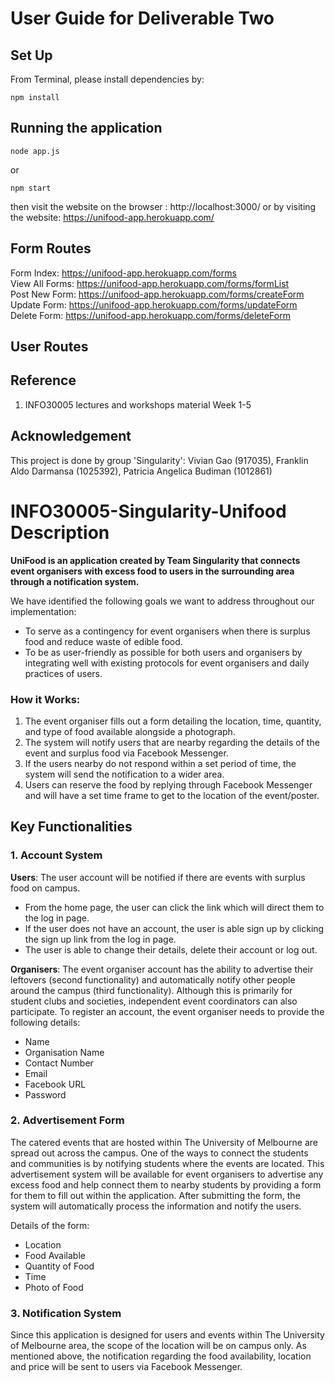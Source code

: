 # User Guide for Deliverable Two

## Set Up
From Terminal, please install dependencies by:
```
npm install
```

## Running the application
```
node app.js
```
or
```
npm start
```
then visit the website on the browser : http://localhost:3000/ or by visiting the website: https://unifood-app.herokuapp.com/

## Form Routes
Form Index: https://unifood-app.herokuapp.com/forms
<br>
View All Forms: https://unifood-app.herokuapp.com/forms/formList
<br>
Post New Form: https://unifood-app.herokuapp.com/forms/createForm
<br>
Update Form: https://unifood-app.herokuapp.com/forms/updateForm
<br>
Delete Form: https://unifood-app.herokuapp.com/forms/deleteForm


## User Routes


## Reference
1. INFO30005 lectures and workshops material Week 1-5

## Acknowledgement
This project is done by group 'Singularity': Vivian Gao (917035), Franklin Aldo Darmansa (1025392), Patricia Angelica Budiman (1012861)


# INFO30005-Singularity-Unifood Description

**UniFood is an application created by Team Singularity that connects event organisers with excess food to users in the surrounding area through a notification system.**

We have identified the following goals we want to address throughout our implementation:
* To serve as a contingency for event organisers when there is surplus food and reduce waste of edible food.
* To be as user-friendly as possible for both users and organisers by integrating well with existing protocols for event organisers and daily practices of users.

### How it Works:
1. The event organiser fills out a form detailing the location, time, quantity, and type of food available alongside a photograph.
2. The system will notify users that are nearby regarding the details of the event and surplus food via Facebook Messenger.
3. If the users nearby do not respond within a set period of time, the system will send the notification to a wider area.
4. Users can reserve the food by replying through Facebook Messenger and will have a set time frame to get to the location of the event/poster.

## Key Functionalities
### 1. Account System
**Users**: The user account will be notified if there are events with surplus food on campus. 
* From the home page, the user can click the link which will direct them to the log in page.
* If the user does not have an account, the user is able sign up by clicking the sign up link from the log in page.
* The user is able to change their details, delete their account or log out.

**Organisers**: The event organiser account has the ability to advertise their leftovers (second functionality) and automatically notify other people around the campus (third functionality). Although this is primarily for student clubs and societies, independent event coordinators can also participate. To register an account, the event organiser needs to provide the following details:
* Name
* Organisation Name
* Contact Number
* Email
* Facebook URL
* Password

### 2. Advertisement Form
The catered events that are hosted within The University of Melbourne are spread out across the campus. One of the ways to connect the students and communities is by notifying students where the events are located. This advertisement system will be available for event organisers to advertise any excess food and help connect them to nearby students by providing a form for them to fill out within the application. After submitting the form, the system will automatically process the information and notify the users.

Details of the form:
* Location
* Food Available
* Quantity of Food
* Time
* Photo of Food

### 3. Notification System
Since this application is designed for users and events within The University of Melbourne area, the scope
of the location will be on campus only. As mentioned above, the notification regarding the food availability, location and price will be sent to users via Facebook Messenger.
